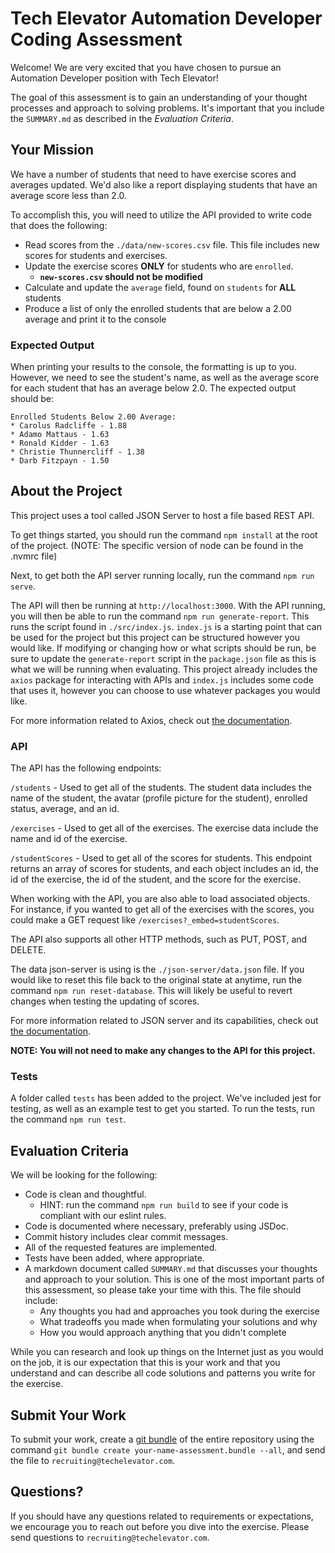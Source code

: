 # Tech Elevator Automation Developer Coding Assessment

Welcome! We are very excited that you have chosen to pursue an Automation Developer position with Tech Elevator!

The goal of this assessment is to gain an understanding of your thought processes and approach to solving problems. It's important that you include the `SUMMARY.md` as described in the _Evaluation Criteria_.

## Your Mission

We have a number of students that need to have exercise scores and averages updated. We'd also like a report displaying students that have an average score less than 2.0.

To accomplish this, you will need to utilize the API provided to write code that does the following:

- Read scores from the `./data/new-scores.csv` file. This file includes new scores for students and exercises.
- Update the exercise scores **ONLY** for students who are `enrolled`.
  - **`new-scores.csv` should not be modified**
- Calculate and update the `average` field, found on `students` for **ALL** students
- Produce a list of only the enrolled students that are below a 2.00 average and print it to the console

### Expected Output

When printing your results to the console, the formatting is up to you. However, we need to see the student's name, as well as the average score for each student that has an average below 2.0. The expected output should be:

```
Enrolled Students Below 2.00 Average:
* Carolus Radcliffe - 1.88
* Adamo Mattaus - 1.63
* Ronald Kidder - 1.63
* Christie Thunnercliff - 1.38
* Darb Fitzpayn - 1.50
```

## About the Project

This project uses a tool called JSON Server to host a file based REST API.

To get things started, you should run the command `npm install` at the root of the project. (NOTE: The specific version of node can be found in the .nvmrc file)

Next, to get both the API server running locally, run the command `npm run serve`.

The API will then be running at `http://localhost:3000`. With the API running, you will then be able to run the command `npm run generate-report`. This runs the script found in `./src/index.js`. `index.js` is a starting point that can be used for the project but this project can be structured however you would like. If modifying or changing how or what scripts should be run, be sure to update the `generate-report` script in the `package.json` file as this is what we will be running when evaluating. This project already includes the `axios` package for interacting with APIs and `index.js` includes some code that uses it, however you can choose to use whatever packages you would like.

For more information related to Axios, check out [the documentation](https://github.com/axios/axios).

### API

The API has the following endpoints:

`/students` - Used to get all of the students. The student data includes the name of the student, the avatar (profile picture for the student), enrolled status, average, and an id.

`/exercises` - Used to get all of the exercises. The exercise data include the name and id of the exercise.

`/studentScores` - Used to get all of the scores for students. This endpoint returns an array of scores for students, and each object includes an id, the id of the exercise, the id of the student, and the score for the exercise.

When working with the API, you are also able to load associated objects. For instance, if you wanted to get all of the exercises with the scores, you could make a GET request like `/exercises?_embed=studentScores`.

The API also supports all other HTTP methods, such as PUT, POST, and DELETE.

The data json-server is using is the `./json-server/data.json` file. If you would like to reset this file back to the original state at anytime, run the command `npm run reset-database`. This will likely be useful to revert changes when testing the updating of scores.

For more information related to JSON server and its capabilities, check out [the documentation](https://github.com/typicode/json-server).

**NOTE: You will not need to make any changes to the API for this project.**

### Tests

A folder called `tests` has been added to the project. We've included jest for testing, as well as an example test to get you started. To run the tests, run the command `npm run test`.

## Evaluation Criteria

We will be looking for the following:

- Code is clean and thoughtful.
  - HINT: run the command `npm run build` to see if your code is compliant with our eslint rules.
- Code is documented where necessary, preferably using JSDoc.
- Commit history includes clear commit messages.
- All of the requested features are implemented.
- Tests have been added, where appropriate.
- A markdown document called `SUMMARY.md` that discusses your thoughts and approach to your solution. This is one of the most important parts of this assessment, so please take your time with this. The file should include:
  - Any thoughts you had and approaches you took during the exercise
  - What tradeoffs you made when formulating your solutions and why
  - How you would approach anything that you didn't complete

While you can research and look up things on the Internet just as you would on the job, it is our expectation that this is your work and that you understand and can describe all code solutions and patterns you write for the exercise.

## Submit Your Work

To submit your work, create a [git bundle](http://schacon.github.io/git/git-bundle.html) of the entire repository using the command `git bundle create your-name-assessment.bundle --all`, and send the file to `recruiting@techelevator.com`.

## Questions?

If you should have any questions related to requirements or expectations, we encourage you to reach out before you dive into the exercise. Please send questions to `recruiting@techelevator.com`.
